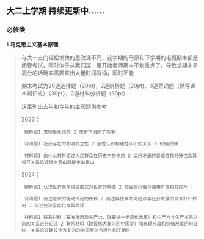 ## 大二上学期 持续更新中……

### 必修类

1.**马克思主义基本原理**
  >与大一三门轻松愉快的思政课不同，这学期的马原和下学期的毛概期末都是闭卷考试，同时似乎从我们这一届开始老师期末不划重点了，导致想期末拿高分的话确实需要拿出大量时间背诵，同时不能
  >
  >期末考试为20道选择题（20pt)，2道辨析题（20pt)，3道背诵题（默写课本知识点）（30pt），2道材料分析题（30pt）
  >
  >这里列出去年和今年的主观题供参考
  >
  >2023：
  >
  >      辨析题1 真理是永恒的 2 垄断下消除了竞争
  >
  >      背诵题1 社会存在的相对独立性 2 感性认识和理性认识的关系 3 价值规律
  >
  >      材料题1 由什么材料论述人民群众在历史中的作用 2 运用矛盾的普遍性和特殊性及其相互关系论证绿水青山就是金山银山
  >
  >2024：
  >
  >      辨析题1 认识世界是单纯镜面式对世界的映像 2 商品的价值与使用价值相互排斥
  >
  >      背诵题1 简述意识的能动作用的表现 2 简述科技革命对经济与社会发展的巨大杠杆作用 3 简述经济全球化及其表现
  >
  >      材料题1 联系材料（要发展新质生产力，就要进一步深化改革）和生产力与生产关系之间的关系进行论述 2 联系材料（建设伟大复习的中国梦）和真理尺度和价值尺度的辩证统一关系论证建设伟大复习的中国梦的合理性和正确性
